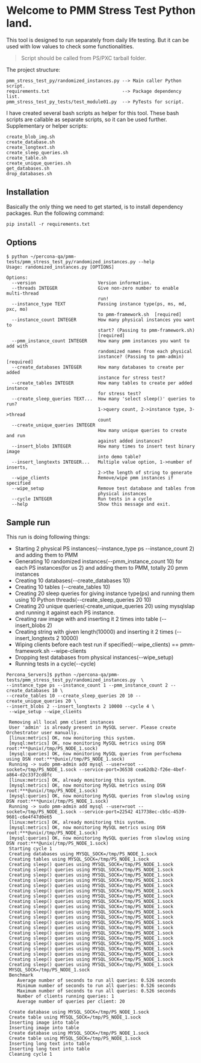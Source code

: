 # Welcome to PMM Stress Test Python land.

This tool is designed to run separately from daily life testing.
But it can be used with low values to check some functionalities.
  > Script should be called from PS/PXC tarball folder.

The project structure:
```
pmm_stress_test_py/randomized_instances.py --> Main caller Python script.
requirements.txt                           --> Package dependency list.
pmm_stress_test_py_tests/test_module01.py  --> PyTests for script.
```

I have created several bash scripts as helper for this tool.
These bash scripts are callable as separate scripts, so it can be used further.
Supplementary or helper scripts:
```
create_blob_img.sh                        
create_database.sh                        
create_longtext.sh                        
create_sleep_queries.sh
create_table.sh
create_unique_queries.sh
get_databases.sh
drop_databases.sh
```

## Installation
Basically the only thing we need to get started, is to install dependency packages.
Run the following command:

```
pip install -r requirements.txt
```

## Options
```
$ python ~/percona-qa/pmm-tests/pmm_stress_test_py/randomized_instances.py --help
Usage: randomized_instances.py [OPTIONS]

Options:
  --version                       Version information.
  --threads INTEGER               Give non-zero number to enable multi-thread
                                  run!
  --instance_type TEXT            Passing instance type(ps, ms, md, pxc, mo)
                                  to pmm-framework.sh  [required]
  --instance_count INTEGER        How many physical instances you want to
                                  start? (Passing to pmm-framework.sh)
                                  [required]
  --pmm_instance_count INTEGER    How many pmm instances you want to add with
                                  randomized names from each physical
                                  instance? (Passing to pmm-admin)  [required]
  --create_databases INTEGER      How many databases to create per added
                                  instance for stress test?
  --create_tables INTEGER         How many tables to create per added instance
                                  for stress test?
  --create_sleep_queries TEXT...  How many 'select sleep()' queries to run?
                                  1->query count, 2->instance type, 3->thread
                                  count
  --create_unique_queries INTEGER
                                  How many unique queries to create and run
                                  against added instances?
  --insert_blobs INTEGER          How many times to insert test binary image
                                  into demo table?
  --insert_longtexts INTEGER...   Multiple value option, 1->number of inserts,
                                  2->the length of string to generate
  --wipe_clients                  Remove/wipe pmm instances if specified
  --wipe_setup                    Remove test database and tables from
                                  physical instances
  --cycle INTEGER                 Run tests in a cycle
  --help                          Show this message and exit.
```


## Sample run
This run is doing following things:
* Starting 2 physical PS instances(--instance_type ps --instance_count 2) and adding them to PMM
* Generating 10 randomized instances(--pmm_instance_count 10) for each PS instances(for us 2) and adding them to PMM, totally 20 pmm instances
* Creating 10 databases(--create_databases 10)
* Creating 10 tables (--create_tables 10)
* Creating 20 sleep queries for giving instance type(ps) and running them using 10 Python threads(--create_sleep_queries 20 10)
* Creating 20 unique queries(-create_unique_queries 20) using mysqlslap and running it against each PS instance.
* Creating raw image with and inserting it 2 times into table (--insert_blobs 2)
* Creating string with given length(10000) and inserting it 2 times (--insert_longtexts 2 10000)
* Wiping clients before each test run if specified(--wipe_clients) == pmm-framework.sh --wipe-clients
* Dropping test databases from physical instances(--wipe_setup)
* Running tests in a cycle(--cycle)

```
Percona_Servers]$ python ~/percona-qa/pmm-tests/pmm_stress_test_py/randomized_instances.py  \
--instance_type ps --instance_count 1 --pmm_instance_count 2 --create_databases 10 \
--create_tables 10 --create_sleep_queries 20 10 --create_unique_queries 20 \
--insert_blobs 2 --insert_longtexts 2 10000 --cycle 4 \
 --wipe_setup --wipe_clients

 Removing all local pmm client instances
 User 'admin' is already present in MySQL server. Please create Orchestrator user manually.
 [linux:metrics] OK, now monitoring this system.
 [mysql:metrics] OK, now monitoring MySQL metrics using DSN root:***@unix(/tmp/PS_NODE_1.sock)
 [mysql:queries] OK, now monitoring MySQL queries from perfschema using DSN root:***@unix(/tmp/PS_NODE_1.sock)
 Running -> sudo pmm-admin add mysql --user=root --socket=/tmp/PS_NODE_1.sock --service-port=36538 cea62db2-f26e-4bef-a864-d2c33f2cd8fc
 [linux:metrics] OK, already monitoring this system.
 [mysql:metrics] OK, now monitoring MySQL metrics using DSN root:***@unix(/tmp/PS_NODE_1.sock)
 [mysql:queries] OK, now monitoring MySQL queries from slowlog using DSN root:***@unix(/tmp/PS_NODE_1.sock)
 Running -> sudo pmm-admin add mysql --user=root --socket=/tmp/PS_NODE_1.sock --service-port=22542 417738ec-cb5c-4539-9601-c6e4f47d0e65
 [linux:metrics] OK, already monitoring this system.
 [mysql:metrics] OK, now monitoring MySQL metrics using DSN root:***@unix(/tmp/PS_NODE_1.sock)
 [mysql:queries] OK, now monitoring MySQL queries from slowlog using DSN root:***@unix(/tmp/PS_NODE_1.sock)
 Starting cycle 1
 Creating databases using MYSQL_SOCK=/tmp/PS_NODE_1.sock
 Creating tables using MYSQL_SOCK=/tmp/PS_NODE_1.sock
 Creating sleep() queries using MYSQL_SOCK=/tmp/PS_NODE_1.sock
 Creating sleep() queries using MYSQL_SOCK=/tmp/PS_NODE_1.sock
 Creating sleep() queries using MYSQL_SOCK=/tmp/PS_NODE_1.sock
 Creating sleep() queries using MYSQL_SOCK=/tmp/PS_NODE_1.sock
 Creating sleep() queries using MYSQL_SOCK=/tmp/PS_NODE_1.sock
 Creating sleep() queries using MYSQL_SOCK=/tmp/PS_NODE_1.sock
 Creating sleep() queries using MYSQL_SOCK=/tmp/PS_NODE_1.sock
 Creating sleep() queries using MYSQL_SOCK=/tmp/PS_NODE_1.sock
 Creating sleep() queries using MYSQL_SOCK=/tmp/PS_NODE_1.sock
 Creating sleep() queries using MYSQL_SOCK=/tmp/PS_NODE_1.sock
 Creating sleep() queries using MYSQL_SOCK=/tmp/PS_NODE_1.sock
 Creating sleep() queries using MYSQL_SOCK=/tmp/PS_NODE_1.sock
 Creating sleep() queries using MYSQL_SOCK=/tmp/PS_NODE_1.sock
 Creating sleep() queries using MYSQL_SOCK=/tmp/PS_NODE_1.sock
 Creating sleep() queries using MYSQL_SOCK=/tmp/PS_NODE_1.sock
 Creating sleep() queries using MYSQL_SOCK=/tmp/PS_NODE_1.sock
 Creating sleep() queries using MYSQL_SOCK=/tmp/PS_NODE_1.sock
 Creating sleep() queries using MYSQL_SOCK=/tmp/PS_NODE_1.sock
 Creating sleep() queries using MYSQL_SOCK=/tmp/PS_NODE_1.sock
 Creating sleep() queries using MYSQL_SOCK=/tmp/PS_NODE_1.sock
 MYSQL_SOCK=/tmp/PS_NODE_1.sock
 Benchmark
 	Average number of seconds to run all queries: 0.526 seconds
 	Minimum number of seconds to run all queries: 0.526 seconds
 	Maximum number of seconds to run all queries: 0.526 seconds
 	Number of clients running queries: 1
 	Average number of queries per client: 20

 Create database using MYSQL_SOCK=/tmp/PS_NODE_1.sock
 Create table using MYSQL_SOCK=/tmp/PS_NODE_1.sock
 Inserting image into table
 Inserting image into table
 Create database using MYSQL_SOCK=/tmp/PS_NODE_1.sock
 Create table using MYSQL_SOCK=/tmp/PS_NODE_1.sock
 Inserting long text into table
 Inserting long text into table
 Cleaning cycle 1
```
